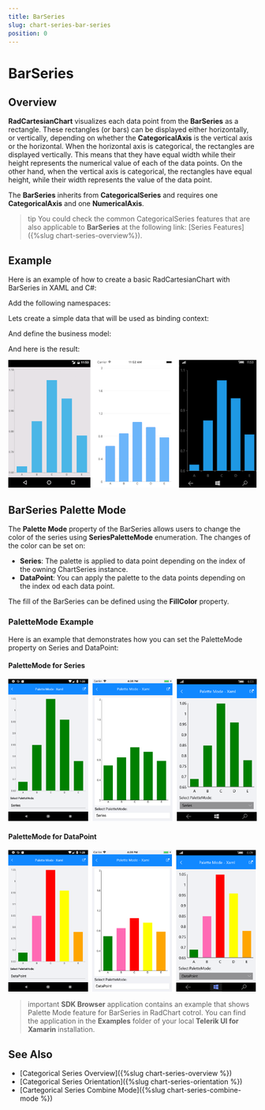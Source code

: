 ```yaml
---
title: BarSeries
slug: chart-series-bar-series
position: 0
---
```


# BarSeries

## Overview

**RadCartesianChart** visualizes each data point from the **BarSeries** as a rectangle. These rectangles (or bars) can be displayed either horizontally, or vertically, depending on whether the **CategoricalAxis** is the vertical axis or the horizontal. When the horizontal axis is categorical, the rectangles are displayed vertically. This means that they have equal width while their height represents the numerical value of each of the data points. On the other hand, when the vertical axis is categorical, the rectangles have equal height, while their width represents the value of the data point. 

The **BarSeries** inherits from **CategoricalSeries** and requires one **CategoricalAxis** and one **NumericalAxis**. 

>tip You could check the common CategoricalSeries features that are also applicable to **BarSeries** at the following link: [Series Features]({%slug chart-series-overview%}).

## Example

Here is an example of how to create a basic RadCartesianChart with BarSeries in XAML and C#:

<snippet id='chart-getting-started-xaml-chart'/>
<snippet id='chart-getting-started-csharp-chart'/> 

Add the following namespaces:

<snippet id='xmlns-telerikchart'/>
<snippet id='ns-telerikchart'/>

Lets create a simple data that will be used as binding context:

<snippet id='chart-getting-started-viewmodel'/>

And define the business model:

<snippet id='categorical-data-model'/>

And here is the result:

![Basic BarSeries](images/cartesian-bar-series-basic-example.png)

## BarSeries Palette Mode

The **Palette Mode** property of the BarSeries allows users to change the color of the series using **SeriesPaletteMode** enumeration. The changes of the color can be set on: 

- **Series**: The palette is applied to data point depending on the index of the owning ChartSeries instance. 
- **DataPoint**: You can apply the palette to the data points depending on the index od each data point. 

The fill of the BarSeries can be defined using the **FillColor** property.

### PaletteMode Example

Here is an example that demonstrates how you can set the PaletteMode property on Series and DataPoint:

<snippet id='chart-customization-palettemode-xaml' />
<snippet id='chart-customization-palettemode-csharp' />

#### PaletteMode for Series

![Series PaletteMode](images/chart-series-features-palette-mode-series.png)

#### PaletteMode for DataPoint

![DataPoint PaletteMode](images/chart-series-features-palette-mode-datapoint.png)

>important **SDK Browser** application contains an example that shows Palette Mode feature for BarSeries in RadChart cotrol. You can find the application in the **Examples** folder of your local **Telerik UI for Xamarin** installation.

## See Also

- [Categorical Series Overview]({%slug chart-series-overview %})
- [Categorical Series Orientation]({%slug chart-series-orientation %})
- [Cartegorical Series Combine Mode]({%slug chart-series-combine-mode %})
